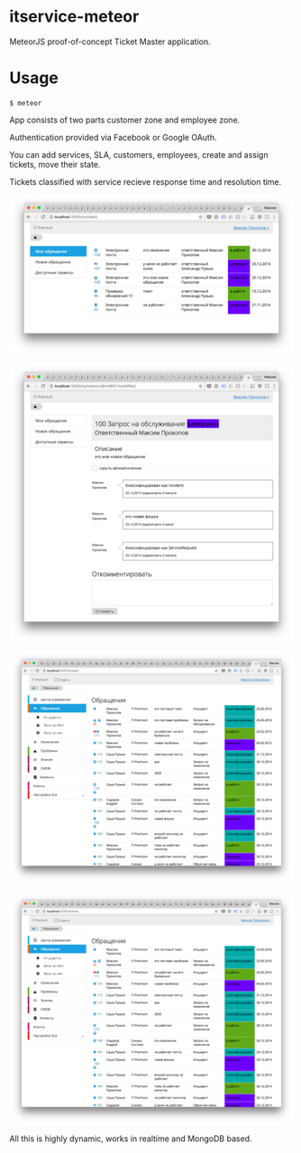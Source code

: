 # itservice-meteor
MeteorJS proof-of-concept Ticket Master application.

# Usage
    $ meteor

App consists of two parts customer zone and employee zone.

Authentication provided via Facebook or Google OAuth.

You can add services, SLA, customers, employees, create and assign tickets, move their state.

Tickets classified with service recieve response time and resolution time.

![Screenshot 1](/docs/shot1.png?raw=true "Screenshot 1")


![Screenshot 2](/docs/shot2.png?raw=true "Screenshot 2")


![Screenshot 3](/docs/shot3.png?raw=true "Screenshot 3")


![Screenshot 4](/docs/shot3.png?raw=true "Screenshot 4")



All this is highly dynamic, works in realtime and MongoDB based.
